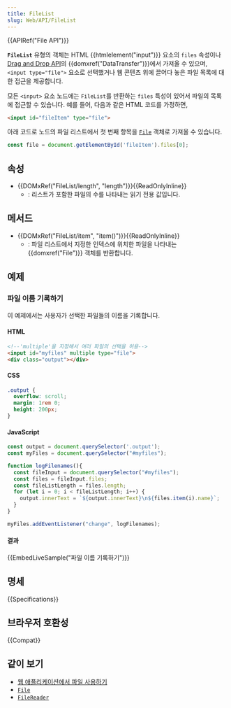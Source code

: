 ```yaml
---
title: FileList
slug: Web/API/FileList
---
```


{{APIRef("File API")}}

**`FileList`** 유형의 객체는 HTML {{htmlelement("input")}} 요소의 `files` 속성이나 [Drag and Drop API](/ko/docs/Web/API/HTML_Drag_and_Drop_API)의 {{domxref("DataTransfer")}}에서 가져올 수 있으며, `<input type="file">` 요소로 선택했거나 웹 콘텐츠 위에 끌어다 놓은 파일 목록에 대한 접근을 제공합니다.

모든 `<input>` 요소 노드에는 `FileList`를 반환하는 `files` 특성이 있어서 파일의 목록에 접근할 수 있습니다. 예를 들어, 다음과 같은 HTML 코드를 가정하면,

```html
<input id="fileItem" type="file">
```

아래 코드로 노드의 파일 리스트에서 첫 번째 항목을 [`File`](/ko/docs/Web/API/File) 객체로 가져올 수 있습니다.

```js
const file = document.getElementById('fileItem').files[0];
```

## 속성

- {{DOMxRef("FileList/length", "length")}}{{ReadOnlyInline}}
  - : 리스트가 포함한 파일의 수를 나타내는 읽기 전용 값입니다.

## 메서드

- {{DOMxRef("FileList/item", "item()")}}{{ReadOnlyInline}}
  - : 파일 리스트에서 지정한 인덱스에 위치한 파일을 나타내는 {{domxref("File")}} 객체를 반환합니다.

## 예제

### 파일 이름 기록하기

이 예제에서는 사용자가 선택한 파일들의 이름을 기록합니다.

#### HTML

```html
<!--'multiple'을 지정해서 여러 파일의 선택을 허용-->
<input id="myfiles" multiple type="file">
<div class="output"></div>
```

#### CSS

```css
.output {
  overflow: scroll;
  margin: 1rem 0;
  height: 200px;
}
```

#### JavaScript

```js
const output = document.querySelector('.output');
const myFiles = document.querySelector("#myfiles");

function logFilenames(){
  const fileInput = document.querySelector("#myfiles");
  const files = fileInput.files;
  const fileListLength = files.length;
  for (let i = 0; i < fileListLength; i++) {
    output.innerText = `${output.innerText}\n${files.item(i).name}`;
  }
}

myFiles.addEventListener("change", logFilenames);
```

#### 결과

{{EmbedLiveSample("파일 이름 기록하기")}}

## 명세

{{Specifications}}

## 브라우저 호환성

{{Compat}}

## 같이 보기

- [웹 애플리케이션에서 파일 사용하기](/ko/docs/Web/API/File/Using_files_from_web_applications)
- [`File`](/ko/docs/Web/API/File)
- [`FileReader`](/ko/docs/Web/API/FileReader)
